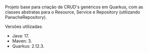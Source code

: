 Projeto base para criação de CRUD's genéricos em Quarkus, com as classes abstratas para o Resource, Service e Repository (utilizando PanacheRepository).

Versões utilizadas:
- Java: 17.
- Maven: 3.
- Quarkus: 2.12.3.
